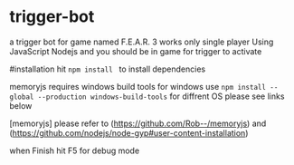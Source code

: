 # trigger-bot
a trigger bot for game named F.E.A.R. 3 works only single player Using JavaScript Nodejs
and you should be in game for trigger to activate

#installation
hit ```npm install ``` to install dependencies

memoryjs requires windows build tools for windows
use ```npm install --global --production windows-build-tools``` for diffrent OS please see links below

[memoryjs]
please refer to (https://github.com/Rob--/memoryjs) and (https://github.com/nodejs/node-gyp#user-content-installation)

when Finish hit F5 for debug mode